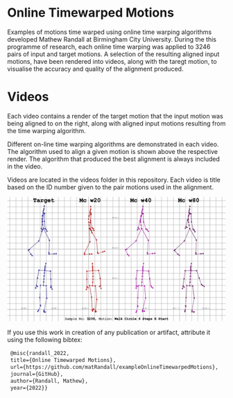 # Online Timewarped Motions
Examples of motions time warped using online time warping algorithms developed Mathew Randall at Birmingham City University.  During the this programme of research, each online time warping was applied to 3246 pairs of input and target motions.  A selection of the resulting aligned input motions, have been rendered into videos, along with the taregt motion, to visualise the accuracy and quality of the alignment produced. 

# Videos

Each video contains a render of the target motion that the input motion was being aligned to on the right, along with aligned input motions resulting from the time warping algorithm.  

Different on-line time warping algorithms are demonstrated in each video.  The algorithm used to align a given motion is shown above the respective render.  The algorithm that produced the best alignment is always included in the video. 

Videos are located in the videos folder in this repository.  Each video is title based on the ID number given to the pair motions used in the alignment.

<img src="AlignmentVideoThumb.jpg" alt="image of motions">

If you use this work in creation of any publication or artifact, attribute it using the following bibtex:

```
 @misc{randall_2022, 
 title={Online Timewarped Motions}, 
 url={https://github.com/matRandall/exampleOnlineTimewarpedMotions}, 
 journal={GitHub}, 
 author={Randall, Mathew}, 
 year={2022}} 
```
